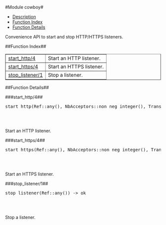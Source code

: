 

#Module cowboy#
* [Description](#description)
* [Function Index](#index)
* [Function Details](#functions)


Convenience API to start and stop HTTP/HTTPS listeners.

<a name="index"></a>

##Function Index##


<table width="100%" border="1" cellspacing="0" cellpadding="2" summary="function index"><tr><td valign="top"><a href="#start_http-4">start_http/4</a></td><td>Start an HTTP listener.</td></tr><tr><td valign="top"><a href="#start_https-4">start_https/4</a></td><td>Start an HTTPS listener.</td></tr><tr><td valign="top"><a href="#stop_listener-1">stop_listener/1</a></td><td>Stop a listener.</td></tr></table>


<a name="functions"></a>

##Function Details##

<a name="start_http-4"></a>

###start_http/4##


<pre>start_http(Ref::any(), NbAcceptors::non_neg_integer(), TransOpts::any(), ProtoOpts::any()) -&gt; {ok, pid()}</pre>
<br></br>


Start an HTTP listener.<a name="start_https-4"></a>

###start_https/4##


<pre>start_https(Ref::any(), NbAcceptors::non_neg_integer(), TransOpts::any(), ProtoOpts::any()) -&gt; {ok, pid()}</pre>
<br></br>


Start an HTTPS listener.<a name="stop_listener-1"></a>

###stop_listener/1##


<pre>stop_listener(Ref::any()) -&gt; ok</pre>
<br></br>


Stop a listener.